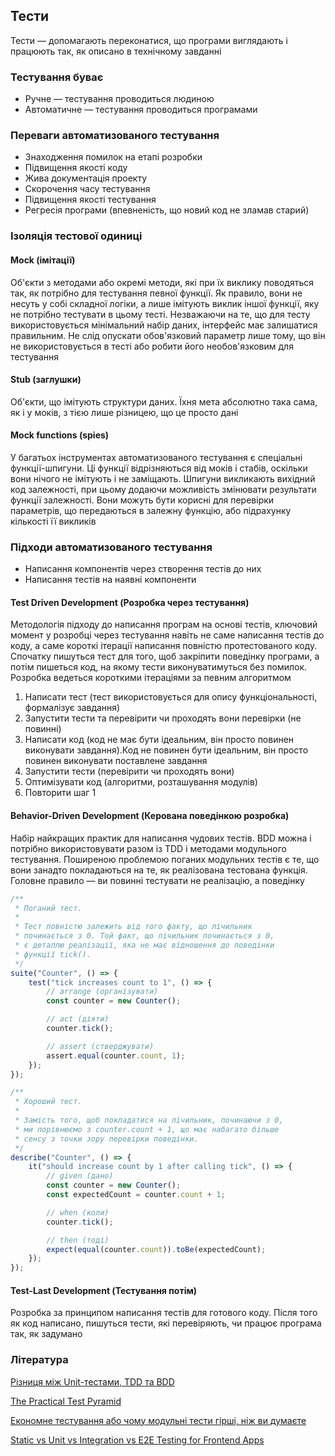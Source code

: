 ## Тести

Тести — допомагають переконатися, що програми виглядають і працюють так, як описано в технічному завданні

### Тестування буває

-   Ручне — тестування проводиться людиною
-   Автоматичне — тестування проводиться програмами

### Переваги автоматизованого тестування

-   Знаходження помилок на етапі розробки
-   Підвищення якості коду
-   Жива документація проекту
-   Скорочення часу тестування
-   Підвищення якості тестування
-   Регресія програми (впевненість, що новий код не зламав старий)

### Ізоляція тестової одиниці

#### Mock (імітації)

Об'єкти з методами або окремі методи, які при їх виклику поводяться так, як потрібно для тестування певної функції. Як правило, вони не несуть у собі складної логіки, а лише імітують виклик іншої функції, яку не потрібно тестувати в цьому тесті. Незважаючи на те, що для тесту використовується мінімальний набір даних, інтерфейс має залишатися правильним. Не слід опускати обов'язковий параметр лише тому, що він не використовується в тесті або робити його необов'язковим для тестування

#### Stub (заглушки)

Об'єкти, що імітують структури даних. Їхня мета абсолютно така сама, як і у моків, з тією лише різницею, що це просто дані

#### Mock functions (spies)

У багатьох інструментах автоматизованого тестування є спеціальні функції-шпигуни. Ці функції відрізняються від моків і стабів, оскільки вони нічого не імітують і не заміщають. Шпигуни викликають вихідний код залежності, при цьому додаючи можливість змінювати результати функції залежності. Вони можуть бути корисні для перевірки параметрів, що передаються в залежну функцію, або підрахунку кількості її викликів

### Підходи автоматизованого тестування

-   Написання компонентів через створення тестів до них
-   Написання тестів на наявні компоненти

#### Test Driven Development (Розробка через тестування)

Методологія підходу до написання програм на основі тестів, ключовий момент у розробці через тестування навіть не саме написання тестів до коду, а саме короткі ітерації написання повністю протестованого коду. Спочатку пишуться тест для того, щоб закріпити поведінку програми, а потім пишеться код, на якому тести виконуватимуться без помилок. Розробка ведеться короткими ітераціями за певним алгоритмом

1. Написати тест (тест використовується для опису функціональності, формалізує завдання)
1. Запустити тести та перевірити чи проходять вони перевірки (не повинні)
1. Написати код (код не має бути ідеальним, він просто повинен виконувати завдання).Код не повинен бути ідеальним, він просто повинен виконувати поставлене завдання
1. Запустити тести (перевірити чи проходять вони)
1. Оптимізувати код (алгоритми, розташування модулів)
1. Повторити шаг 1

#### Behavior-Driven Development (Керована поведінкою розробка)

Набір найкращих практик для написання чудових тестів. BDD можна і потрібно використовувати разом із TDD і методами модульного тестування. Поширеною проблемою поганих модульних тестів є те, що вони занадто покладаються на те, як реалізована тестована функція. Головне правило — ви повинні тестувати не реалізацію, а поведінку

```js
/**
 * Поганий тест.
 *
 * Тест повністю залежить від того факту, що лічильник
 * починається з 0. Той факт, що лічильник починається з 0,
 * є деталлю реалізації, яка не має відношення до поведінки
 * функції tick().
 */
suite("Counter", () => {
    test("tick increases count to 1", () => {
        // arrange (організувати)
        const counter = new Counter();

        // act (діяти)
        counter.tick();

        // assert (стверджувати)
        assert.equal(counter.count, 1);
    });
});

/**
 * Хороший тест.
 *
 * Замість того, щоб покладатися на лічильник, починаючи з 0,
 * ми порівнюємо з counter.count + 1, що має набагато більше
 * сенсу з точки зору перевірки поведінки.
 */
describe("Counter", () => {
    it("should increase count by 1 after calling tick", () => {
        // given (дано)
        const counter = new Counter();
        const expectedCount = counter.count + 1;

        // when (коли)
        counter.tick();

        // then (тоді)
        expect(equal(counter.count)).toBe(expectedCount);
    });
});
```

#### Test-Last Development (Тестування потім)

Розробка за принципом написання тестів для готового коду. Після того як код написано, пишуться тести, які перевіряють, чи працює програма так, як задумано

### Література

<a href="https://codeutopia.net/blog/2015/03/01/unit-testing-tdd-and-bdd/">Різниця між Unit-тестами, TDD та BDD</a>

<a href="https://martinfowler.com/articles/practical-test-pyramid.html">The Practical Test Pyramid</a>

<a href="https://medium.com/@eugenkiss/lean-testing-or-why-unit-tests-are-worse-than-you-think-b6500139a009">Економне тестування або чому модульні тести гірші, ніж ви думаєте</a>

<a href="https://kentcdodds.com/blog/static-vs-unit-vs-integration-vs-e2e-tests">Static vs Unit vs Integration vs E2E Testing for Frontend Apps</a>
